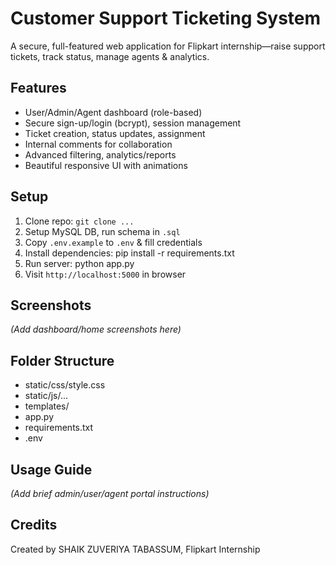 # Customer Support Ticketing System

A secure, full-featured web application for Flipkart internship—raise support tickets, track status, manage agents & analytics.

## Features

- User/Admin/Agent dashboard (role-based)
- Secure sign-up/login (bcrypt), session management
- Ticket creation, status updates, assignment
- Internal comments for collaboration
- Advanced filtering, analytics/reports
- Beautiful responsive UI with animations

## Setup

1. Clone repo: `git clone ...`
2. Setup MySQL DB, run schema in `.sql`
3. Copy `.env.example` to `.env` & fill credentials
4. Install dependencies:
pip install -r requirements.txt
5. Run server:
python app.py
6. Visit `http://localhost:5000` in browser

## Screenshots

*(Add dashboard/home screenshots here)*

## Folder Structure

- static/css/style.css
- static/js/...
- templates/
- app.py
- requirements.txt
- .env

## Usage Guide

*(Add brief admin/user/agent portal instructions)*

## Credits

Created by SHAIK ZUVERIYA TABASSUM, Flipkart Internship
